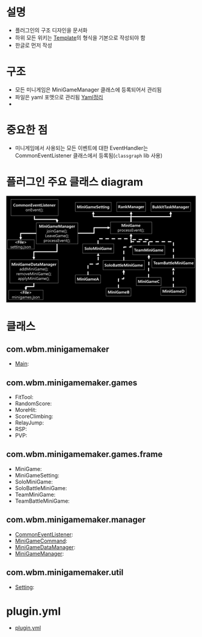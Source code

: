 # 설명
- 플러그인의 구조 디자인을 문서화
- 하위 모든 위키는 [Template]의 형식을 기본으로 작성되야 함
- 한글로 먼저 작성

# 구조
- 모든 미니게임은 MiniGameManager 클래스에 등록되어서 관리됨
- 파일은 yaml 포맷으로 관리됨 [Yaml정리](https://github.com/worldbiomusic/Blog/blob/main/Minecraft/plugin/making/YAML.md)
- 

# 중요한 점
- 미니게임에서 사용되는 모든 이벤트에 대한 EventHandler는 CommonEventListener 클래스에서 등록됨(`classgraph` lib 사용)



# 플러그인 주요 클래스 diagram
![MiniGameMaker_plugin_design](../img/MiniGameMaker_plugin_design.JPG)


# 클래스
## com.wbm.minigamemaker
- [Main](Main.md): 
## com.wbm.minigamemaker.games
- FitTool: 
- RandomScore: 
- MoreHit:
- ScoreClimbing: 
- RelayJump: 
- RSP: 
- PVP: 


## com.wbm.minigamemaker.games.frame
- MiniGame: 
- MiniGameSetting: 
- SoloMiniGame: 
- SoloBattleMiniGame: 
- TeamMiniGame: 
- TeamBattleMiniGame: 

## com.wbm.minigamemaker.manager
- [CommonEventListener](CommonEventListener.md): 
- [MiniGameCommand](MiniGameCommand.md): 
- [MiniGameDataManager](MiniGameDataManager.md): 
- [MiniGameManager](MiniGameManager.md): 

## com.wbm.minigamemaker.util
- [Setting](Setting.md): 


# plugin.yml
- [plugin.yml](plugin.yml.md)










[Template]: template.md
